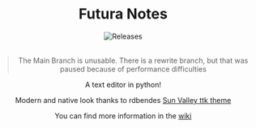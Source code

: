 <div align="center">

# Futura Notes
<a style="text-decoration:none" href="https://github.com/not-nef/txt2/releases">
    <img src="https://img.shields.io/github/v/release/futura-py/notes?display_name=release&include_prereleases" alt="Releases" />
</a>
<br><br>

> The Main Branch is unusable. There is a rewrite branch, but that was paused because of performance difficulties

A text editor in python!

Modern and native look thanks to rdbendes [Sun Valley ttk theme](https://github.com/rdbende/Sun-Valley-ttk-theme)

You can find more information in the [wiki](https://github.com/not-nef/onyx/wiki)
